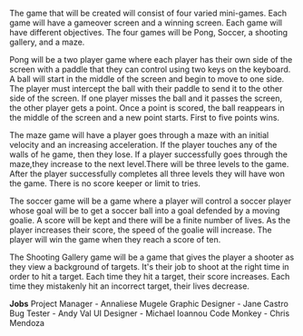 The game that will be created will consist of four varied mini-games. Each game will have a gameover screen and a winning screen. Each game will have different objectives. The four games will be Pong, Soccer, a shooting gallery, and a maze.

Pong will be a two player game where each player has their own side of the screen with a paddle that they can control using two keys on the keyboard. A ball will start in the middle of the screen and begin to move to one side. The player must intercept the ball with their paddle to send it to the other side of the screen. If one player misses the ball and it passes the screen, the other player gets a point. Once a point is scored, the ball reappears in the middle of the screen and a new point starts. First to five points wins.

The maze game will have a player goes through a maze with an initial velocity and an increasing acceleration.  If the player touches any of the walls of he game, then they lose. If a player successfully goes through the maze,they increase to the next level.There will be three levels to the game. After the player successfully completes all three levels they will have won the game. There is no score keeper or limit to tries.

The soccer game will be a game where a player will control a soccer player whose goal will be to get a soccer ball into a goal defended by a moving goalie. A score will be kept and there will be a finite number of lives. As the player increases their score, the speed of the goalie will increase. The player will win the game when they reach a score of ten. 

The Shooting Gallery game will be a game that gives the player a shooter as they view a background of targets.  It's their job to shoot at the right time in order to hit a target. Each time they hit a target, their score increases. Each time they mistakenly hit an incorrect target, their lives decrease.

**Jobs**
Project Manager - Annaliese Mugele
Graphic Designer - Jane Castro
Bug Tester - Andy Val
UI Designer - Michael Ioannou 
Code Monkey - Chris Mendoza
